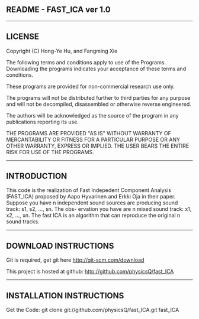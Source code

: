 README - FAST_ICA ver 1.0
-----------------------

------------------------------------------------------------------------------
LICENSE
------------------------------------------------------------------------------

Copyright (C) Hong-Ye Hu, and Fangming Xie

The following terms and conditions apply to use of the Programs.
Downloading the programs indicates your acceptance of these terms and 
conditions.

These programs are provided for non-commercial research use only.

The programs will not be distributed further to third parties for any
purpose and will not be decompiled, disassembled or otherwise reverse
engineered.

The authors will be acknowledged as the source of the program in any 
publications reporting its use.

THE PROGRAMS ARE PROVIDED "AS IS" WITHOUT WARRANTY OF MERCANTABILITY
OR FITNESS FOR A PARTICULAR PURPOSE OR ANY OTHER WARRANTY, EXPRESS OR
IMPLIED. THE USER BEARS THE ENTIRE RISK FOR USE OF
THE PROGRAMS.

------------------------------------------------------------------------------
INTRODUCTION
------------------------------------------------------------------------------

This code is the realization of Fast Indepedent Component Analysis (FAST_ICA)
proposed by Aapo Hyvarinen and Erkki Oja in their paper. Suppose you have n 
independent sound sources are producing sound track: s1, s2, ..., sn. The obs-
ervation you have are n mixed sound track: x1, x2, ..., xn. The fast ICA is an
algorithm that can reproduce the original n sound tracks. 

------------------------------------------------------------------------------
DOWNLOAD INSTRUCTIONS
------------------------------------------------------------------------------

Git is required, get git here http://git-scm.com/download

This project is hosted at github: http://github.com/physicsQ/fast_ICA

------------------------------------------------------------------------------
INSTALLATION INSTRUCTIONS
------------------------------------------------------------------------------

Get the Code:
git clone git://github.com/physicsQ/fast_ICA.git fast_ICA
